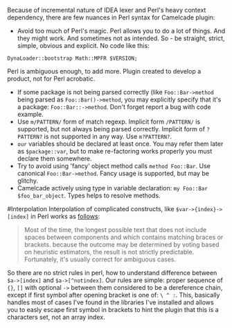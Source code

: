 Because of incremental nature of IDEA lexer and Perl's heavy context dependency, there are few nuances in Perl syntax for Camelcade plugin:
* Avoid too much of Perl's magic. Perl allows you to do a lot of things. And they might work. And sometimes not as intended. So - be straight, strict, simple, obvious and explicit. No code like this:
```
DynaLoader::bootstrap Math::MPFR $VERSION;
```
Perl is ambiguous enough, to add more. Plugin created to develop a product, not for Perl acrobatic.
* If some package is not being parsed correctly (like `Foo::Bar->method` being parsed as `Foo::Bar()->method`, you may explicitly specify that it's a package: `Foo::Bar::->method`. Don't forget report a bug with code example.
* Use `m/PATTERN/` form of match regexp. Implicit form `/PATTERN/` is supported, but not always being parsed correctly. Implicit form of `?PATTERN?` is not supported in any way. Use `m?PATTERN?`.
* `our` variables should be declared at least once. You may refer them later as `$package::var`, but to make re-factoring works properly you must declare them somewhere. 
* Try to avoid using 'fancy' object method calls `method Foo::Bar`. Use canonical `Foo::Bar->method`. Fancy usage is supported, but may be glitchy.
* Camelcade actively using type in variable declaration: `my Foo::Bar $foo_bar_object`. Types helps to resolve methods.

#Interpolation
Interpolation of complicated constructs, like `$var->{index}->[index]` in Perl works as [follows](http://perldoc.perl.org/perlop.html#Interpolation):

> Most of the time, the longest possible text that does not include spaces between components and which contains matching braces or brackets. because the outcome may be determined by voting based on heuristic estimators, the result is not strictly predictable. Fortunately, it's usually correct for ambiguous cases.

So there are no strict rules in perl, how to understand difference between `$a->[index]` and `$a->[^notindex]`. Our rules are simple: proper sequence of `{}`, `[]` with optional `->` between them considered to be a dereference chain, except if first symbol after opening bracket is one of: `\ ^ :`. This, basically handles most of cases I've found in the libraries I've installed and allows you to easly escape first symbol in brackets to hint the plugin that this is a characters set, not an array index.